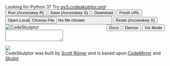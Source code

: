 
<!DOCTYPE md>
<html xmlns="http://www.w3.org/1999/xhtml">
  <head>
    <meta charset="utf-8" />
    <title>CodeSkulptor</title>
    <link href="favicon.ico" rel="shortcut icon" />
    <link rel="stylesheet" type="text/css" href="codemirror.css" />
    <link rel="stylesheet" type="text/css" href="jqui/jquery-ui-1.10.3.custom.min.css" />
    <link rel="stylesheet" type="text/css" href="codeskulptor.css" />
    <link rel="stylesheet" type="text/css" href="dialog.css" />
    <script type="text/javascript" src="js/codemirror-compressed.js"></script>
    <script type="text/javascript" src="http://ajax.googleapis.com/ajax/libs/jquery/2.1.4/jquery.min.js"></script>
    <script type="text/javascript" src="http://ajax.googleapis.com/ajax/libs/jqueryui/1.10.3/jquery-ui.min.js"></script>
    <script type="text/javascript" src="js/jquery.flot.min.js"></script>
    <script type="text/javascript" src="js/jquery.flot.axislabels.min.js"></script>
    <script type="text/javascript" src="js/jquery.flot.orderbars.min.js"></script>
    <script type="text/javascript" src="js/numeric-1.2.6.min.js"></script>
    <script type="text/javascript" src="skulpt/skulpt.min.js"></script>
    <script type="text/javascript" src="skulpt/skulpt-stdlib.js"></script>
    <script type="text/javascript" src="js/codeskulptor-compressed.js"></script>
    <script src="https://maps.googleapis.com/maps/api/js?v=3.exp&sensor=false"></script>

<script type="text/javascript">
  var _gaq = _gaq || [];
  _gaq.push(['_setAccount', 'UA-33662649-1']);
  _gaq.push(['_trackPageview']);

  (function() {
    var ga = document.createElement('script'); ga.type = 'text/javascript'; ga.async = true;
    ga.src = ('https:' == document.location.protocol ? 'https://ssl' : 'http://www') + '.google-analytics.com/ga.js';
    var s = document.getElementsByTagName('script')[0]; s.parentNode.insertBefore(ga, s);
  })();
</script>
  </head>

  <body>
    <div id="main">
      <div id="advert">
      	Looking for Python 3?
      	Try <a href="http://py3.codeskulptor.org/">py3.codeskulptor.org</a>!
      </div>
      <div id="controls" class="topbar">
        <div style="float:left">
          <button type="button" id="run" class="tb-button-icon ui-state-default" accesskey="R">Run (Accesskey R)</button>
          <button type="button" id="save" class="tb-button-icon ui-state-default" accesskey="S">Save (Accesskey S)</button>
          <a id="dlhref" href=""></a>
          <button type="button" id="dl" class="tb-button-icon ui-state-default">Download</button>
          <button type="button" id="fresh" class="tb-button-icon ui-state-default">Fresh URL</button>
          <button type="button" id="loadlocal" class="tb-button-icon ui-state-default">Open Local<input type="file" id="localfile"></input></button>
          <button type="button" id="reset" class="tb-button-icon ui-state-default" accesskey="X">Reset (Accesskey X)</button>
        </div>
        <img id="brand" src="codeskulptor.png" alt="CodeSkulptor" />
        <div style="float:right">
          <a id="docanchor" href="docs.html" target="_blank"></a>
          <button type="button" id="docs" class="tb-button-text ui-state-default">Docs</button>
          <a id="demoanchor" href="demos.html" target="_blank"></a>
          <button type="button" id="demos" class="tb-button-text ui-state-default">Demos</button>
          <a id="tipanchor" href="viz" target="_blank"></a>
          <button type="button" id="tips" class="tb-button-text ui-state-default">Viz Mode</button>
        </div>
      </div>
      <div id="active">
        <div id="eddiv">
          <form action="" method="post" enctype="multipart/form-data" id="codeform">
            <input type="hidden" name="key" id="keyid" />
            <input type="hidden" name="Content-Type" value="text/x-python" />
            <input type="hidden" name="GoogleAccessId" id="googleid" />
            <input type="hidden" name="Policy" id="policy" />
            <input type="hidden" name="Signature" id="signature" />
            <textarea id="code" name="file"></textarea>
          </form>
        </div>
        <div id="splitbar">
          <div id="grip">
          <img src="jqui/images/ui-icons_00246a_256x240.png" />
          </div>
        </div>
        <div id="console"></div>
      </div>
      <div id="bottom">
        CodeSkulptor was built by <a href="http://www.cs.rice.edu/~rixner/">
        Scott Rixner</a> and is based
        upon <a href="http://codemirror.net">CodeMirror</a> and
        <a href="http://skulpt.org">Skulpt</a>.
      </div>
    </div>
  </body>
</html>
